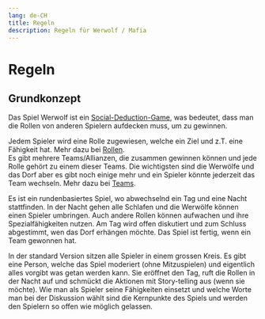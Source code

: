 ```yaml
---
lang: de-CH
title: Regeln
description: Regeln für Werwolf / Mafia
---
```


# Regeln

## Grundkonzept

Das Spiel Werwolf ist ein [Social-Deduction-Game](https://en.wikipedia.org/wiki/Social_deduction_game), was bedeutet, dass man die Rollen von anderen Spielern aufdecken muss, um zu gewinnen.

Jedem Spieler wird eine Rolle zugewiesen, welche ein Ziel und z.T. eine Fähigkeit hat. Mehr dazu bei [Rollen](../roles/).  
Es gibt mehrere Teams/Allianzen, die zusammen gewinnen können und jede Rolle gehört zu einem dieser Teams. Die wichtigsten sind die Werwölfe und das Dorf aber es gibt noch einige mehr und ein Spieler könnte jederzeit das Team wechseln. Mehr dazu bei [Teams](./teams.md).

Es ist ein rundenbasiertes Spiel, wo abwechselnd ein Tag und eine Nacht stattfinden. In der Nacht gehen alle Schlafen und die Werwölfe können einen Spieler umbringen. Auch andere Rollen können aufwachen und ihre Spezialfähigkeiten nutzen. Am Tag wird offen diskutiert und zum Schluss abgestimmt, wen das Dorf erhängen möchte. Das Spiel ist fertig, wenn ein Team gewonnen hat.

In der standard Version sitzen alle Spieler in einem grossen Kreis. Es gibt eine Person, welche das Spiel moderiert (ohne Mitzuspielen) und eigentlich alles vorgibt was getan werden kann. Sie eröffnet den Tag, ruft die Rollen in der Nacht auf und schmückt die Aktionen mit Story-telling aus (wenn sie möchte). Wie man als Spieler seine Fähigkeiten einsetzt und welche Worte man bei der Diskussion wählt sind die Kernpunkte des Spiels und werden den Spielern so offen wie möglich gelassen.
